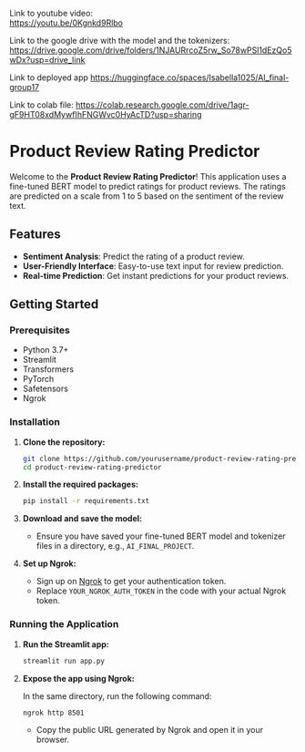 Link to youtube video:										
https://youtu.be/0Kgnkd9Rlbo

Link to the google drive with the model and the tokenizers:
https://drive.google.com/drive/folders/1NJAURrcoZ5rw_So78wPSl1dEzQo5wDx?usp=drive_link 

Link to deployed app
https://huggingface.co/spaces/Isabella1025/AI_final-group17

Link to colab file:
https://colab.research.google.com/drive/1agr-gF9HT08xdMywfIhFNGWvc0HyAcTD?usp=sharing

# Product Review Rating Predictor

Welcome to the **Product Review Rating Predictor**! This application uses a fine-tuned BERT model to predict ratings for product reviews. The ratings are predicted on a scale from 1 to 5 based on the sentiment of the review text.

## Features

- **Sentiment Analysis**: Predict the rating of a product review.
- **User-Friendly Interface**: Easy-to-use text input for review prediction.
- **Real-time Prediction**: Get instant predictions for your product reviews.

## Getting Started

### Prerequisites

- Python 3.7+
- Streamlit
- Transformers
- PyTorch
- Safetensors
- Ngrok

### Installation

1. **Clone the repository:**

    ```bash
    git clone https://github.com/yourusername/product-review-rating-predictor.git
    cd product-review-rating-predictor
    ```

2. **Install the required packages:**

    ```bash
    pip install -r requirements.txt
    ```

3. **Download and save the model:**

    - Ensure you have saved your fine-tuned BERT model and tokenizer files in a directory, e.g., `AI_FINAL_PROJECT`.

4. **Set up Ngrok:**

    - Sign up on [Ngrok](https://dashboard.ngrok.com/signup) to get your authentication token.
    - Replace `YOUR_NGROK_AUTH_TOKEN` in the code with your actual Ngrok token.

### Running the Application

1. **Run the Streamlit app:**

    ```bash
    streamlit run app.py
    ```

2. **Expose the app using Ngrok:**

    In the same directory, run the following command:

    ```bash
    ngrok http 8501
    ```
    - Copy the public URL generated by Ngrok and open it in your browser.



